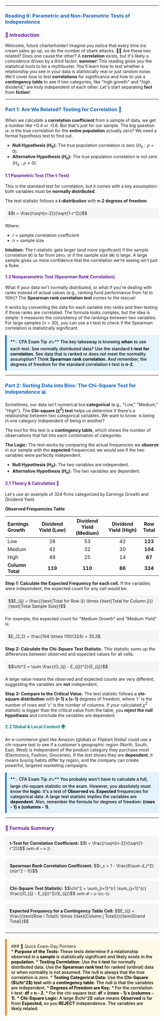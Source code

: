 -----
### <span style="color: #1565C0;">Reading 9: Parametric and Non-Parametric Tests of Independence</span>

### <span style="color: #6A1B9A;">🎯 Introduction</span>

Welcome, future charterholder! Imagine you notice that every time ice cream sales go up, so do the number of shark attacks. 🍦🦈 Are these two related? Does one cause the other? A <b>correlation</b> exists, but it's likely a coincidence driven by a third factor: <b>summer</b>! This reading gives you the statistical tools to be a mythbuster. You'll learn how to test whether a relationship you see in your data is statistically real or just random noise. We'll cover how to test <b>correlations</b> for significance and how to use a <b>contingency table</b> to see if two categories, like "high growth" and "high dividend," are truly independent of each other. Let's start separating <b>fact</b> from <b>fiction</b>!

-----

### <span style="color: #1565C0;">Part 1: Are We Related? Testing for Correlation 🔗</span>

When we calculate a <b>correlation coefficient</b> from a sample of data, we get a number like +0.4 or -0.6. But that's just for our sample. The big question is: is the true correlation for the <b>entire population</b> actually zero? We need a formal hypothesis test to find out.

* <b>Null Hypothesis ($H_0$):</b> The true population correlation is zero ($H_0: \rho = 0$).
* <b>Alternative Hypothesis ($H_a$):</b> The true population correlation is not zero ($H_a: \rho \neq 0$).

#### <span style="color: #6A1B9A;">1.1 Parametric Test (The t-Test)</span>

This is the standard test for correlation, but it comes with a key assumption: both variables must be <b>normally distributed</b>.

The test statistic follows a <b>t-distribution</b> with <b>n-2 degrees of freedom</b>:

<div style="background-color: #F5F5F5; padding: 10px; border-radius: 5px; margin: 10px 0;">
$$t = \frac{r\sqrt{n-2}}{\sqrt{1-r^2}}$$
</div>

Where:
* $r$ = sample correlation coefficient
* $n$ = sample size

<b>Intuition:</b> The t-statistic gets larger (and more significant) if the sample correlation (<b>r</b>) is far from zero, or if the sample size (<b>n</b>) is large. A large sample gives us more confidence that the correlation we're seeing isn't just a fluke.

#### <span style="color: #6A1B9A;">1.2 Nonparametric Test (Spearman Rank Correlation)</span>

What if your data isn't normally distributed, or what if you're dealing with ranks instead of actual values (e.g., ranking fund performance from 1st to 10th)? The <b>Spearman rank correlation test</b> comes to the rescue!

It works by converting the data for each variable into ranks and then testing if those ranks are correlated. The formula looks complex, but the idea is simple: it measures the consistency of the rankings between two variables. For large samples (n > 30), you can use a t-test to check if the Spearman correlation is statistically significant.

<div style="background-color: #E3F2FD; border-left: 5px solid #1976D2; padding: 12px; margin: 15px 0;">
<div style="color: #000000; font-weight: 500;">
**💡 CFA Exam Tip ✍️:** The key takeaway is knowing <b>when</b> to use each test. See normally distributed data? Use the standard <b>t-test for correlation</b>. See data that is ranked or does not meet the normality assumption? Think <b>Spearman rank correlation</b>. And remember, the degrees of freedom for the standard correlation t-test is <b>n-2</b>.
</div>
</div>

-----

### <span style="color: #1565C0;">Part 2: Sorting Data into Bins: The Chi-Square Test for Independence 📊</span>

Sometimes, our data isn't numerical but <b>categorical</b> (e.g., "Low," "Medium," "High"). The <b>Chi-square ($\chi^2$) test</b> helps us determine if there's a relationship between two categorical variables. We want to know: is being in one category independent of being in another?

The tool for this test is a <b>contingency table</b>, which shows the number of observations that fall into each combination of categories.

<b>The Logic:</b> The test works by comparing the actual frequencies we <b>observe</b> in our sample with the <b>expected</b> frequencies we would see if the two variables were perfectly independent.

* <b>Null Hypothesis ($H_0$):</b> The two variables are independent.
* <b>Alternative Hypothesis ($H_a$):</b> The two variables are dependent.

#### <span style="color: #6A1B9A;">2.1 Theory & Calculation 🧮</span>

Let's use an example of 324 firms categorized by Earnings Growth and Dividend Yield.

<b>Observed Frequencies Table</b>

| Earnings Growth | Dividend Yield (Low) | Dividend Yield (Medium) | Dividend Yield (High) | Row Total |
| :--- | :---: | :---: | :---: | :---: |
| Low | 28 | 53 | 42 | <b>123</b> |
| Medium | 42 | 32 | 30 | <b>104</b> |
| High | 49 | 25 | 14 | <b>87</b> |
| <b>Column Total</b>| <b>119</b> | <b>110</b> | <b>86</b> | <b>324</b> |

<b>Step 1: Calculate the Expected Frequency for each cell.</b>
If the variables were independent, the expected count for any cell would be:

<div style="background-color: #F5F5F5; padding: 10px; border-radius: 5px; margin: 10px 0;">
$$E_{ij} = \frac{(\text{Total for Row i}) \times (\text{Total for Column j})}{\text{Total Sample Size}}$$
</div>

For example, the expected count for "Medium Growth" and "Medium Yield" is:

<div style="background-color: #F5F5F5; padding: 10px; border-radius: 5px; margin: 10px 0;">
$E_{2,2} = \frac{104 \times 110}{324} = 35.3$
</div>

<b>Step 2: Calculate the Chi-Square Test Statistic.</b>
This statistic sums up the differences between observed and expected values for all cells.

<div style="background-color: #F5F5F5; padding: 10px; border-radius: 5px; margin: 10px 0;">
$$\chi^2 = \sum \frac{(O_{ij} - E_{ij})^2}{E_{ij}}$$
</div>

A large value means the observed and expected counts are very different, suggesting the variables are <b>not</b> independent.

<b>Step 3: Compare to the Critical Value.</b>
The test statistic follows a <b>chi-square distribution</b> with <b>(r-1) x (c-1)</b> degrees of freedom, where 'r' is the number of rows and 'c' is the number of columns. If your calculated $\chi^2$ statistic is bigger than the critical value from the table, you <b>reject the null hypothesis</b> and conclude the variables are dependent.

#### <span style="color: #00838F;">2.2 Global & Local Context 🌍</span>

An e-commerce giant like Amazon (global) or Flipkart (India) could use a chi-square test to see if a customer's geographic region (North, South, East, West) is independent of the product category they purchase most (Electronics, Fashion, Groceries). If the test shows they are <b>dependent</b>, it means buying habits differ by region, and the company can create powerful, targeted marketing campaigns.

<div style="background-color: #E3F2FD; border-left: 5px solid #1976D2; padding: 12px; margin: 15px 0;">
<div style="color: #000000; font-weight: 500;">
**💡 CFA Exam Tip ✍️:** You probably won't have to calculate a full, large chi-square statistic on the exam. However, you absolutely must know the <b>logic</b>: it's a test of <b>Observed vs. Expected</b> frequencies for categorical data. A large test statistic implies the variables are <b>dependent</b>. Also, remember the formula for degrees of freedom: <b>(rows - 1) x (columns - 1)</b>.
</div>
</div>

-----

### <span style="color: #6A1B9A;">🧪 Formula Summary</span>

<div style="background-color: #F5F5F5; padding: 15px; border-radius: 5px; margin: 10px 0;">
<b>t-Test for Correlation Coefficient:</b>
$$t = \frac{r\sqrt{n-2}}{\sqrt{1-r^2}}$$
<small>(with df = n-2)</small>
</div>

<div style="background-color: #F5F5F5; padding: 15px; border-radius: 5px; margin: 10px 0;">
<b>Spearman Rank Correlation Coefficient:</b>
$$r_s = 1 - \frac{6\sum d_i^2}{n(n^2 - 1)}$$
</div>

<div style="background-color: #F5F5F5; padding: 15px; border-radius: 5px; margin: 10px 0;">
<b>Chi-Square Test Statistic:</b>
$$\chi^2 = \sum_{i=1}^{r} \sum_{j=1}^{c} \frac{(O_{ij} - E_{ij})^2}{E_{ij}}$$
<small>(with df = (r-1)(c-1))</small>
</div>

<div style="background-color: #F5F5F5; padding: 15px; border-radius: 5px; margin: 10px 0;">
<b>Expected Frequency for a Contingency Table Cell:</b>
$$E_{ij} = \frac{(\text{Row i Total}) \times (\text{Column j Total})}{\text{Grand Total}}$$
</div>

-----

<div style="background-color: #FFF9E6; border-left: 5px solid #F57C00; padding: 15px; margin: 20px 0;">
### 🎯 Quick Exam-Day Pointers

<div style="color: #000000; font-weight: 500;">
* <b>Purpose of the Tests:</b> These tests determine if a relationship observed in a <b>sample</b> is statistically significant and likely exists in the <b>population</b>.
* <b>Testing Correlation:</b> Use the <b>t-test</b> for normally distributed data. Use the <b>Spearman rank test</b> for ranked (ordinal) data or when normality is not assumed. The null is always that the true correlation is zero.
* <b>Testing Categorical Data:</b> Use the <b>Chi-Square ($\chi^2$) test</b> with a <b>contingency table</b>. The null is that the variables are independent.
* <b>Degrees of Freedom are Key:</b>
  * For the correlation t-test: <b>df = n - 2</b>.
  * For the chi-square test: <b>df = (rows - 1) x (columns - 1)</b>.
* <b>Chi-Square Logic:</b> A large $\chi^2$ value means <b>Observed</b> is far from <b>Expected</b>, so you <b>REJECT</b> independence. The variables are likely related.
</div>
</div>